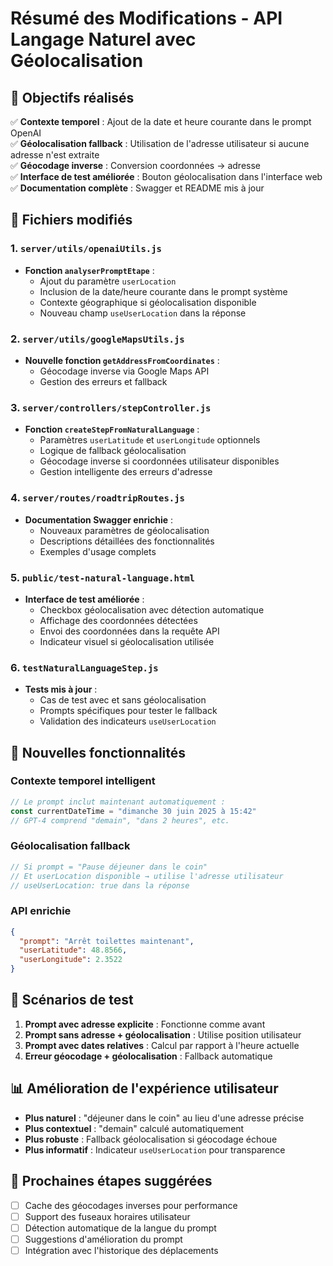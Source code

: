 # Résumé des Modifications - API Langage Naturel avec Géolocalisation

## 🎯 Objectifs réalisés

✅ **Contexte temporel** : Ajout de la date et heure courante dans le prompt OpenAI  
✅ **Géolocalisation fallback** : Utilisation de l'adresse utilisateur si aucune adresse n'est extraite  
✅ **Géocodage inverse** : Conversion coordonnées → adresse  
✅ **Interface de test améliorée** : Bouton géolocalisation dans l'interface web  
✅ **Documentation complète** : Swagger et README mis à jour  

## 📝 Fichiers modifiés

### 1. `server/utils/openaiUtils.js`
- **Fonction `analyserPromptEtape`** :
  - Ajout du paramètre `userLocation`
  - Inclusion de la date/heure courante dans le prompt système
  - Contexte géographique si géolocalisation disponible
  - Nouveau champ `useUserLocation` dans la réponse

### 2. `server/utils/googleMapsUtils.js`
- **Nouvelle fonction `getAddressFromCoordinates`** :
  - Géocodage inverse via Google Maps API
  - Gestion des erreurs et fallback

### 3. `server/controllers/stepController.js`
- **Fonction `createStepFromNaturalLanguage`** :
  - Paramètres `userLatitude` et `userLongitude` optionnels
  - Logique de fallback géolocalisation
  - Géocodage inverse si coordonnées utilisateur disponibles
  - Gestion intelligente des erreurs d'adresse

### 4. `server/routes/roadtripRoutes.js`
- **Documentation Swagger enrichie** :
  - Nouveaux paramètres de géolocalisation
  - Descriptions détaillées des fonctionnalités
  - Exemples d'usage complets

### 5. `public/test-natural-language.html`
- **Interface de test améliorée** :
  - Checkbox géolocalisation avec détection automatique
  - Affichage des coordonnées détectées
  - Envoi des coordonnées dans la requête API
  - Indicateur visuel si géolocalisation utilisée

### 6. `testNaturalLanguageStep.js`
- **Tests mis à jour** :
  - Cas de test avec et sans géolocalisation
  - Prompts spécifiques pour tester le fallback
  - Validation des indicateurs `useUserLocation`

## 🔧 Nouvelles fonctionnalités

### Contexte temporel intelligent
```javascript
// Le prompt inclut maintenant automatiquement :
const currentDateTime = "dimanche 30 juin 2025 à 15:42"
// GPT-4 comprend "demain", "dans 2 heures", etc.
```

### Géolocalisation fallback
```javascript
// Si prompt = "Pause déjeuner dans le coin"
// Et userLocation disponible → utilise l'adresse utilisateur
// useUserLocation: true dans la réponse
```

### API enrichie
```json
{
  "prompt": "Arrêt toilettes maintenant",
  "userLatitude": 48.8566,
  "userLongitude": 2.3522
}
```

## 🧪 Scénarios de test

1. **Prompt avec adresse explicite** : Fonctionne comme avant
2. **Prompt sans adresse + géolocalisation** : Utilise position utilisateur
3. **Prompt avec dates relatives** : Calcul par rapport à l'heure actuelle
4. **Erreur géocodage + géolocalisation** : Fallback automatique

## 📊 Amélioration de l'expérience utilisateur

- **Plus naturel** : "déjeuner dans le coin" au lieu d'une adresse précise
- **Plus contextuel** : "demain" calculé automatiquement
- **Plus robuste** : Fallback géolocalisation si géocodage échoue
- **Plus informatif** : Indicateur `useUserLocation` pour transparence

## 🚀 Prochaines étapes suggérées

- [ ] Cache des géocodages inverses pour performance
- [ ] Support des fuseaux horaires utilisateur
- [ ] Détection automatique de la langue du prompt
- [ ] Suggestions d'amélioration du prompt
- [ ] Intégration avec l'historique des déplacements
